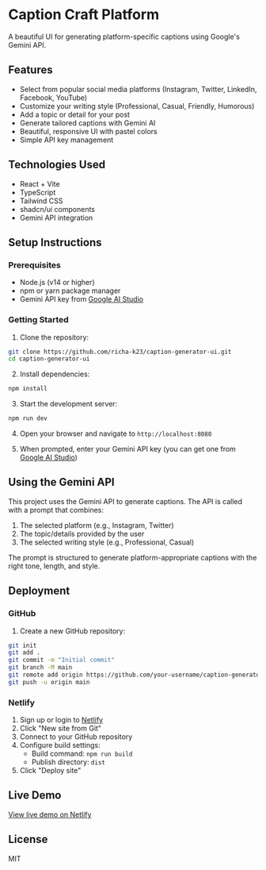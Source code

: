 
# Caption Craft Platform

A beautiful UI for generating platform-specific captions using Google's Gemini API.

## Features

- Select from popular social media platforms (Instagram, Twitter, LinkedIn, Facebook, YouTube)
- Customize your writing style (Professional, Casual, Friendly, Humorous)
- Add a topic or detail for your post
- Generate tailored captions with Gemini AI
- Beautiful, responsive UI with pastel colors
- Simple API key management

## Technologies Used

- React + Vite
- TypeScript
- Tailwind CSS
- shadcn/ui components
- Gemini API integration

## Setup Instructions

### Prerequisites

- Node.js (v14 or higher)
- npm or yarn package manager
- Gemini API key from [Google AI Studio](https://ai.google.dev/)

### Getting Started

1. Clone the repository:
```bash
git clone https://github.com/richa-k23/caption-generator-ui.git
cd caption-generator-ui
```

2. Install dependencies:
```bash
npm install
```

3. Start the development server:
```bash
npm run dev
```

4. Open your browser and navigate to `http://localhost:8080`

5. When prompted, enter your Gemini API key (you can get one from [Google AI Studio](https://ai.google.dev/))

## Using the Gemini API

This project uses the Gemini API to generate captions. The API is called with a prompt that combines:

1. The selected platform (e.g., Instagram, Twitter)
2. The topic/details provided by the user
3. The selected writing style (e.g., Professional, Casual)

The prompt is structured to generate platform-appropriate captions with the right tone, length, and style.

## Deployment

### GitHub

1. Create a new GitHub repository:
```bash
git init
git add .
git commit -m "Initial commit"
git branch -M main
git remote add origin https://github.com/your-username/caption-generator-ui.git
git push -u origin main
```

### Netlify

1. Sign up or login to [Netlify](https://www.netlify.com/)
2. Click "New site from Git"
3. Connect to your GitHub repository
4. Configure build settings:
   - Build command: `npm run build`
   - Publish directory: `dist`
5. Click "Deploy site"

## Live Demo

[View live demo on Netlify](#) <!-- Replace with your actual Netlify URL once deployed -->

## License

MIT
